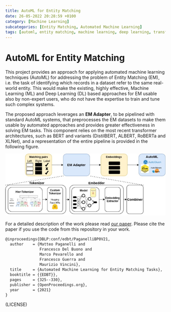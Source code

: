 ```yaml
---
title: AutoML for Entity Matching
date: 26-05-2022 20:28:59 +0100
category: [Machine Learning]
subcategories: [Entity Matching, Automated Machine Learning]
tags: [automl, entity matching, machine learning, deep learning, transformer]
---
```


# AutoML for Entity Matching

This project provides an approach for applying automated machine learning techniques (AutoML) for addressing the problem of Entity Matching (EM), i.e. the task of identifying which records in a dataset refer to the same real-world entity. This would make the existing, highly effective, Machine Learning (ML) and Deep Learning (DL) based approaches for EM usable also by non-expert users, who do not have the expertise to train and tune such complex systems.

The proposed approach leverages an **EM Adapter**, to be pipelined with standard AutoML systems, that preprocesses the EM datasets to make them usable by automated approaches and provides greater effectiveness in solving EM tasks. This component relies on the most recent transformer architectures, such as BERT and variants (DistilBERT, ALBERT, RoBERTa and XLNet), and a representation of the entire pipeline is provided in the following figure.

![EMAdapterArchitecture](https://raw.githubusercontent.com/softlab-unimore/automl-for-em/main/doc/figures/EMAdapterArchitecture.jpg)

For a detailed description of the work please read [our paper](https://openproceedings.org/2021/conf/edbt/p260.pdf). Please cite the paper if you use the code from this repository in your work.

```
@inproceedings{DBLP:conf/edbt/PaganelliBP0V21,
  author    = {Matteo Paganelli and
               Francesco Del Buono and
               Marco Pevarello and
               Francesco Guerra and
               Maurizio Vincini},
  title     = {Automated Machine Learning for Entity Matching Tasks},
  booktitle = {{EDBT}},
  pages     = {325--330},
  publisher = {OpenProceedings.org},
  year      = {2021}
}
```

(LICENSE)
